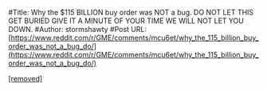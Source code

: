 #Title: Why the $115 BILLION buy order was NOT a bug. DO NOT LET THIS GET BURIED GIVE IT A MINUTE OF YOUR TIME WE WILL NOT LET YOU DOWN.
#Author: stormshawty
#Post URL: [https://www.reddit.com/r/GME/comments/mcu6et/why_the_115_billion_buy_order_was_not_a_bug_do/](https://www.reddit.com/r/GME/comments/mcu6et/why_the_115_billion_buy_order_was_not_a_bug_do/)


[\[removed\]](https://old.reddit.com/r/GME/comments/mfmlfd/115_billion_correlation_ftd_coverage_speculation/)